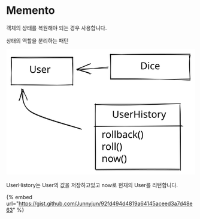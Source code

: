 # Memento

객체의 상태를 복원해야 되는 경우 사용합니다.

상태의 역할을 분리하는 패턴

<img src="../../.gitbook/assets/file.drawing (1) (6).svg" alt="" class="gitbook-drawing">

UserHistory는 User의 값을 저장하고있고 now로 현재의 User를 리턴합니다.

{% embed url="https://gist.github.com/Junnyjun/92fd494d4819a64145aceed3a7d48e63" %}
